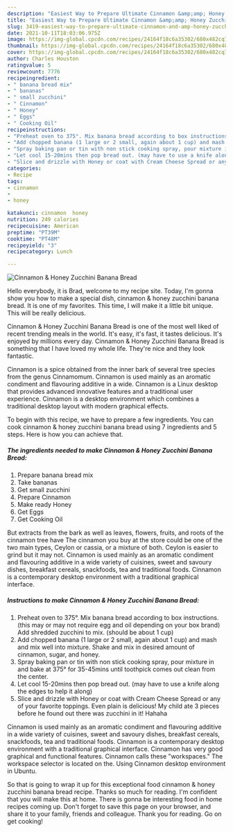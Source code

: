```yaml
---
description: "Easiest Way to Prepare Ultimate Cinnamon &amp;amp; Honey Zucchini Banana Bread"
title: "Easiest Way to Prepare Ultimate Cinnamon &amp;amp; Honey Zucchini Banana Bread"
slug: 3419-easiest-way-to-prepare-ultimate-cinnamon-and-amp-honey-zucchini-banana-bread
date: 2021-10-11T18:03:06.975Z
image: https://img-global.cpcdn.com/recipes/24164f18c6a35302/680x482cq70/cinnamon-honey-zucchini-banana-bread-recipe-main-photo.jpg
thumbnail: https://img-global.cpcdn.com/recipes/24164f18c6a35302/680x482cq70/cinnamon-honey-zucchini-banana-bread-recipe-main-photo.jpg
cover: https://img-global.cpcdn.com/recipes/24164f18c6a35302/680x482cq70/cinnamon-honey-zucchini-banana-bread-recipe-main-photo.jpg
author: Charles Houston
ratingvalue: 5
reviewcount: 7776
recipeingredient:
- " banana bread mix"
- " bananas"
- " small zucchini"
- " Cinnamon"
- " Honey"
- " Eggs"
- " Cooking Oil"
recipeinstructions:
- "Preheat oven to 375°. Mix banana bread according to box instructions. (this may or may not require egg and oil depending on your box brand) Add shredded zucchini to mix. (should be about 1 cup)"
- "Add chopped banana (1 large or 2 small, again about 1 cup) and mash and mix well into mixture. Shake and mix in desired amount of cinnamon, sugar, and honey."
- "Spray baking pan or tin with non stick cooking spray, pour mixture in and bake at 375° for 35-45mins until toothpick comes out clean from the center."
- "Let cool 15-20mins then pop bread out. (may have to use a knife along the edges to help it along)"
- "Slice and drizzle with Honey or coat with Cream Cheese Spread or any of your favorite toppings. Even plain is delicious! My child ate 3 pieces before he found out there was zucchini in it! Hahaha"
categories:
- Recipe
tags:
- cinnamon
- 
- honey

katakunci: cinnamon  honey 
nutrition: 249 calories
recipecuisine: American
preptime: "PT39M"
cooktime: "PT48M"
recipeyield: "3"
recipecategory: Lunch

---
```



![Cinnamon &amp; Honey Zucchini Banana Bread](https://img-global.cpcdn.com/recipes/24164f18c6a35302/680x482cq70/cinnamon-honey-zucchini-banana-bread-recipe-main-photo.jpg)

Hello everybody, it is Brad, welcome to my recipe site. Today, I'm gonna show you how to make a special dish, cinnamon &amp; honey zucchini banana bread. It is one of my favorites. This time, I will make it a little bit unique. This will be really delicious.

Cinnamon &amp; Honey Zucchini Banana Bread is one of the most well liked of recent trending meals in the world. It's easy, it's fast, it tastes delicious. It's enjoyed by millions every day. Cinnamon &amp; Honey Zucchini Banana Bread is something that I have loved my whole life. They're nice and they look fantastic.

Cinnamon is a spice obtained from the inner bark of several tree species from the genus Cinnamomum. Cinnamon is used mainly as an aromatic condiment and flavouring additive in a wide. Cinnamon is a Linux desktop that provides advanced innovative features and a traditional user experience. Cinnamon is a desktop environment which combines a traditional desktop layout with modern graphical effects.


To begin with this recipe, we have to prepare a few ingredients. You can cook cinnamon &amp; honey zucchini banana bread using 7 ingredients and 5 steps. Here is how you can achieve that.

<!--inarticleads1-->

##### The ingredients needed to make Cinnamon &amp; Honey Zucchini Banana Bread:

1. Prepare  banana bread mix
1. Take  bananas
1. Get  small zucchini
1. Prepare  Cinnamon
1. Make ready  Honey
1. Get  Eggs
1. Get  Cooking Oil


But extracts from the bark as well as leaves, flowers, fruits, and roots of the cinnamon tree have The cinnamon you buy at the store could be one of the two main types, Ceylon or cassia, or a mixture of both. Ceylon is easier to grind but it may not. Cinnamon is used mainly as an aromatic condiment and flavouring additive in a wide variety of cuisines, sweet and savoury dishes, breakfast cereals, snackfoods, tea and traditional foods. Cinnamon is a contemporary desktop environment with a traditional graphical interface. 

<!--inarticleads2-->

##### Instructions to make Cinnamon &amp; Honey Zucchini Banana Bread:

1. Preheat oven to 375°. Mix banana bread according to box instructions. (this may or may not require egg and oil depending on your box brand) Add shredded zucchini to mix. (should be about 1 cup)
1. Add chopped banana (1 large or 2 small, again about 1 cup) and mash and mix well into mixture. Shake and mix in desired amount of cinnamon, sugar, and honey.
1. Spray baking pan or tin with non stick cooking spray, pour mixture in and bake at 375° for 35-45mins until toothpick comes out clean from the center.
1. Let cool 15-20mins then pop bread out. (may have to use a knife along the edges to help it along)
1. Slice and drizzle with Honey or coat with Cream Cheese Spread or any of your favorite toppings. Even plain is delicious! My child ate 3 pieces before he found out there was zucchini in it! Hahaha


Cinnamon is used mainly as an aromatic condiment and flavouring additive in a wide variety of cuisines, sweet and savoury dishes, breakfast cereals, snackfoods, tea and traditional foods. Cinnamon is a contemporary desktop environment with a traditional graphical interface. Cinnamon has very good graphical and functional features. Cinnamon calls these &#34;workspaces.&#34; The workspace selector is located on the. Using Cinnamon desktop environment in Ubuntu. 

So that is going to wrap it up for this exceptional food cinnamon &amp; honey zucchini banana bread recipe. Thanks so much for reading. I'm confident that you will make this at home. There is gonna be interesting food in home recipes coming up. Don't forget to save this page on your browser, and share it to your family, friends and colleague. Thank you for reading. Go on get cooking!
